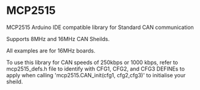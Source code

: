 # MCP2515
MCP2515 Arduino IDE compatible library for Standard CAN communication

Supports 8MHz and 16MHz CAN Sheilds.

All examples are for 16MHz boards.

To use this library for CAN speeds of 250kbps or 1000 kbps, refer to mcp2515_defs.h file to identify with CFG1, CFG2, and CFG3 DEFINEs to apply when calling 'mcp2515.CAN_init(cfg1, cfg2,cfg3)' to initialise your sheild.
